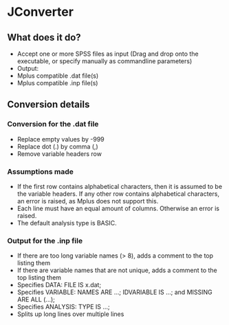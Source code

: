 # JConverter

## What does it do?

- Accept one or more SPSS files as input (Drag and drop onto the executable, or specify manually as commandline parameters)
- Output:
 - Mplus compatible .dat file(s)
 - Mplus compatible .inp file(s)


## Conversion details

### Conversion for the .dat file

- Replace empty values by -999
- Replace dot (.) by comma (,)
- Remove variable headers row

### Assumptions made

- If the first row contains alphabetical characters, then it is assumed to be the variable headers.
  If any other row contains alphabetical characters, an error is raised, as Mplus does not support this.
- Each line must have an equal amount of columns. Otherwise an error is raised.
- The default analysis type is BASIC.

### Output for the .inp file

- If there are too long variable names (> 8), adds a comment to the top listing them
- If there are variable names that are not unique, adds a comment to the top listing them
- Specifies DATA: FILE IS x.dat;
- Specifies VARIABLE: NAMES ARE ...;
  IDVARIABLE IS ...;
  and MISSING ARE ALL (...);
- Specifies ANALYSIS: TYPE IS ...;
- Splits up long lines over multiple lines
